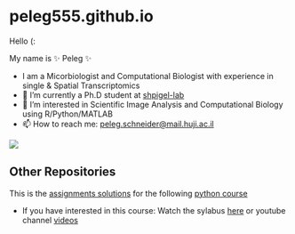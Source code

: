# peleg555.github.io

Hello (: 

My name is ✨ Peleg ✨

- I am a Micorbiologist and Computational Biologist with experience in single & Spatial Transcriptomics
- 🌱 I’m currently a Ph.D student at [shpigel-lab](https://openscholar.huji.ac.il/nahums/home)
- 👀 I’m interested in Scientific Image Analysis and Computational Biology using R/Python/MATLAB
- 📫 How to reach me: peleg.schneider@mail.huji.ac.il

![](https://research.missouri.edu/sites/default/files/styles/feature_image/public/2022-12/Bioinfo-art-article2.png?itok=rC3i-DZ0)

## Other Repositories
This is the [assignments solutions](https://github.com/peleg555/python_assignments.github.io/) for the following [python course](https://github.com/szabgab/wis-python-course-2024-04?tab=readme-ov-file/)
- If you have interested in this course: Watch the sylabus [here](https://erez.weizmann.ac.il/apx/f?p=186:30:::NO::pid,pprev:14800,14473/) or youtube channel [videos](https://www.youtube.com/@CodeMaven) 
